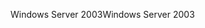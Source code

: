 <span data-ttu-id="25263-101">Windows Server 2003</span><span class="sxs-lookup"><span data-stu-id="25263-101">Windows Server 2003</span></span>